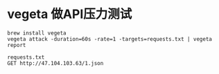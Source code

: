 # vegeta 做API压力测试

```
brew install vegeta
vegeta attack -duration=60s -rate=1 -targets=requests.txt | vegeta report

requests.txt
GET http://47.104.103.63/1.json

```
